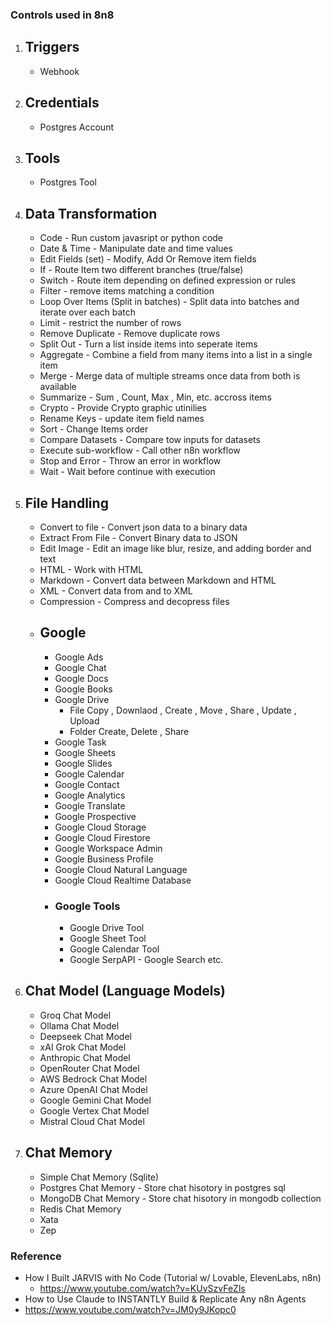 ### Controls used in 8n8

1. ## Triggers
    - Webhook
  
2. ## Credentials
   - Postgres Account
  
3. ## Tools
   - Postgres Tool
2. ## Data Transformation
   - Code  - Run custom javasript or python code
   - Date & Time - Manipulate date and time values
   - Edit Fields (set) - Modify, Add Or Remove item fields
   - If - Route Item two different branches (true/false)
   - Switch - Route item depending on defined expression or rules
   - Filter - remove items matching a condition
   - Loop Over Items (Split in batches) - Split data into batches and iterate over each batch
   - Limit - restrict the number of rows
   - Remove Duplicate - Remove duplicate rows
   - Split Out - Turn a list inside items into seperate items
   - Aggregate - Combine a field from many items into a list in a single item
   - Merge - Merge data of multiple streams once data from both is available
   - Summarize - Sum , Count, Max , Min, etc. accross items
   - Crypto - Provide Crypto graphic utinilies
   - Rename Keys - update item field names
   - Sort - Change Items order
   - Compare Datasets - Compare tow inputs for datasets
   - Execute sub-workflow - Call other n8n workflow
   - Stop and Error - Throw an error in workflow
   - Wait - Wait before continue with execution
3. ## File Handling
   - Convert to file - Convert json data to a binary data
   - Extract From File - Convert Binary data to JSON
   - Edit Image - Edit an image like blur, resize, and adding border and text
   - HTML  - Work with HTML
   - Markdown - Convert data between Markdown and HTML
   - XML - Convert data from and to XML
   - Compression - Compress and decopress files
   - ## Google
       - Google Ads
       - Google Chat
       - Google Docs
       - Google Books
       - Google Drive
           - File Copy , Downlaod , Create , Move , Share , Update , Upload
           - Folder Create, Delete , Share
       - Google Task
       - Google Sheets
       - Google Slides
       - Google Calendar
       - Google Contact
       - Google Analytics
       - Google Translate
       - Google Prospective
       - Google Cloud Storage
       - Google Cloud Firestore
       - Google Workspace Admin
       - Google Business Profile
       - Google Cloud Natural Language
       - Google Cloud Realtime Database
       -  ### Google Tools
           - Google Drive Tool
           - Google Sheet Tool
           - Google Calendar Tool
           - Google SerpAPI - Google Search etc.
3. ## Chat Model (Language Models)
   - Groq Chat Model
   - Ollama Chat Model
   - Deepseek Chat Model
   - xAI Grok Chat Model
   - Anthropic Chat Model
   - OpenRouter Chat Model
   - AWS Bedrock Chat Model
   - Azure OpenAI Chat Model
   - Google Gemini Chat Model
   - Google Vertex Chat Model
   - Mistral Cloud Chat Model
5. ## Chat Memory
   - Simple Chat Memory (Sqlite)
   - Postgres Chat Memory - Store chat hisotory in postgres sql
   - MongoDB Chat Memory - Store chat hisotory in mongodb collection
   - Redis Chat Memory
   - Xata
   - Zep
### Reference
- How I Built JARVIS with No Code (Tutorial w/ Lovable, ElevenLabs, n8n)
  -   https://www.youtube.com/watch?v=KUvSzvFeZls
-   How to Use Claude to INSTANTLY Build & Replicate Any n8n Agents
  -  https://www.youtube.com/watch?v=JM0y9JKopc0
